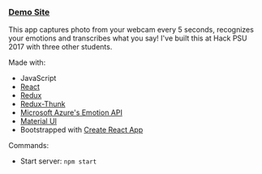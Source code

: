 ### [Demo Site](https://tonnamb.github.io/gauge/)

This app captures photo from your webcam every 5 seconds, recognizes your emotions and transcribes what you say! I've built this at Hack PSU 2017 with three other students.

Made with:
* JavaScript
* [React](https://facebook.github.io/react/)
* [Redux](http://redux.js.org)
* [Redux-Thunk](https://github.com/gaearon/redux-thunk)
* [Microsoft Azure's Emotion API](https://www.microsoft.com/cognitive-services/en-us/emotion-api)
* [Material UI](http://www.material-ui.com/)
* Bootstrapped with [Create React App](https://github.com/facebookincubator/create-react-app)

Commands:
* Start server: `npm start`
